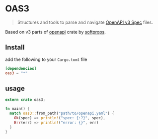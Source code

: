 # OAS3

> Structures and tools to parse and navigate [OpenAPI v3 Spec][oas3-spec] files.

Based on v3 parts of [openapi](https://crates.io/crates/openapi) crate by [softprops](https://crates.io/users/softprops).

## Install

add the following to your `Cargo.toml` file

```toml
[dependencies]
oas3 = "*"
```

## usage

```rust
extern crate oas3;

fn main() {
  match oas3::from_path("path/to/openapi.yaml") {
    Ok(spec) => println!("spec: {:?}", spec),
    Err(err) => println!("error: {}", err)
  }
}
```

[oas3-spec]: https://github.com/OAI/OpenAPI-Specification/blob/master/versions/3.0.1.md
